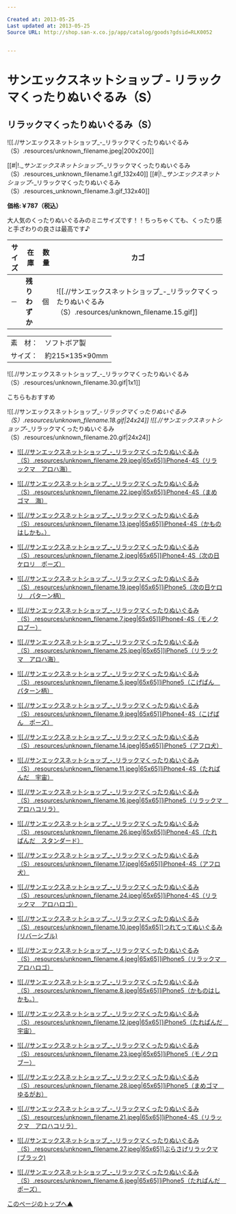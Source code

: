 ```yaml
---

Created at: 2013-05-25
Last updated at: 2013-05-25
Source URL: http://shop.san-x.co.jp/app/catalog/goods?gdsid=RLK0052


---
```


# サンエックスネットショップ - リラックマくったりぬいぐるみ（S）


## リラックマくったりぬいぐるみ（S）

![[.//サンエックスネットショップ_-_リラックマくったりぬいぐるみ（S）.resources/unknown_filename.jpeg\|200x200]]

[[#|!.__サンエックスネットショップ_-_リラックマくったりぬいぐるみ（S）.resources_unknown_filename.1.gif_132x40]] [[#|!.__サンエックスネットショップ_-_リラックマくったりぬいぐるみ（S）.resources_unknown_filename.3.gif_132x40]]

**価格:￥787（税込）**

大人気のくったりぬいぐるみのミニサイズです！！ちっちゃくても、くったり感と手ざわりの良さは最高です♪

| サイズ | 在庫  | 数量  | カゴ  |
| --- | --- | --- | --- |
| －   | **残りわずか** | 個   | ![[.//サンエックスネットショップ_-_リラックマくったりぬいぐるみ（S）.resources/unknown_filename.15.gif]] |

|     |     |
| --- | --- |
| 素　材： | ソフトボア製 |
| サイズ： | 約215×135×90mm |

![[.//サンエックスネットショップ_-_リラックマくったりぬいぐるみ（S）.resources/unknown_filename.30.gif\|1x1]]

こちらもおすすめ

![[.//サンエックスネットショップ_-_リラックマくったりぬいぐるみ（S）.resources/unknown_filename.18.gif\|24x24]] ![[.//サンエックスネットショップ_-_リラックマくったりぬいぐるみ（S）.resources/unknown_filename.20.gif\|24x24]]

* [![[.//サンエックスネットショップ_-_リラックマくったりぬいぐるみ（S）.resources/unknown_filename.29.jpeg|65x65]]iPhone4･4S（リラックマ　アロハ海）](http://shop.san-x.co.jp/app/catalog/goods?gdsid=RLKK092)

* [![[.//サンエックスネットショップ_-_リラックマくったりぬいぐるみ（S）.resources/unknown_filename.22.jpeg|65x65]]iPhone4･4S（まめゴマ　海）](http://shop.san-x.co.jp/app/catalog/goods?gdsid=MMGK002)
* [![[.//サンエックスネットショップ_-_リラックマくったりぬいぐるみ（S）.resources/unknown_filename.13.jpeg|65x65]]iPhone4･4S（かものはしかも。）](http://shop.san-x.co.jp/app/catalog/goods?gdsid=KHKK003)
* [![[.//サンエックスネットショップ_-_リラックマくったりぬいぐるみ（S）.resources/unknown_filename.2.jpeg|65x65]]iPhone4･4S（次の日ケロリ　ポーズ）](http://shop.san-x.co.jp/app/catalog/goods?gdsid=KROK003)
* [![[.//サンエックスネットショップ_-_リラックマくったりぬいぐるみ（S）.resources/unknown_filename.19.jpeg|65x65]]iPhone5（次の日ケロリ　パターン柄）](http://shop.san-x.co.jp/app/catalog/goods?gdsid=KROK002)
* [![[.//サンエックスネットショップ_-_リラックマくったりぬいぐるみ（S）.resources/unknown_filename.7.jpeg|65x65]]iPhone4･4S（モノクロブー）](http://shop.san-x.co.jp/app/catalog/goods?gdsid=MKBK005)
* [![[.//サンエックスネットショップ_-_リラックマくったりぬいぐるみ（S）.resources/unknown_filename.25.jpeg|65x65]]iPhone5（リラックマ　アロハ海）](http://shop.san-x.co.jp/app/catalog/goods?gdsid=RLKK089)
* [![[.//サンエックスネットショップ_-_リラックマくったりぬいぐるみ（S）.resources/unknown_filename.5.jpeg|65x65]]iPhone5（こげぱん　パターン柄）](http://shop.san-x.co.jp/app/catalog/goods?gdsid=KOPK002)
* [![[.//サンエックスネットショップ_-_リラックマくったりぬいぐるみ（S）.resources/unknown_filename.9.jpeg|65x65]]iPhone4･4S（こげぱん　ポーズ）](http://shop.san-x.co.jp/app/catalog/goods?gdsid=KOPK003)
* [![[.//サンエックスネットショップ_-_リラックマくったりぬいぐるみ（S）.resources/unknown_filename.14.jpeg|65x65]]iPhone5（アフロ犬）](http://shop.san-x.co.jp/app/catalog/goods?gdsid=AFKK001)
* [![[.//サンエックスネットショップ_-_リラックマくったりぬいぐるみ（S）.resources/unknown_filename.11.jpeg|65x65]]iPhone4･4S（たれぱんだ　宇宙）](http://shop.san-x.co.jp/app/catalog/goods?gdsid=TPDK007)
* [![[.//サンエックスネットショップ_-_リラックマくったりぬいぐるみ（S）.resources/unknown_filename.16.jpeg|65x65]]iPhone5（リラックマ　アロハコリラ）](http://shop.san-x.co.jp/app/catalog/goods?gdsid=RLKK090)
* [![[.//サンエックスネットショップ_-_リラックマくったりぬいぐるみ（S）.resources/unknown_filename.26.jpeg|65x65]]iPhone4･4S（たれぱんだ　スタンダード）](http://shop.san-x.co.jp/app/catalog/goods?gdsid=TPDK006)
* [![[.//サンエックスネットショップ_-_リラックマくったりぬいぐるみ（S）.resources/unknown_filename.17.jpeg|65x65]]iPhone4･4S（アフロ犬）](http://shop.san-x.co.jp/app/catalog/goods?gdsid=AFKK002)
* [![[.//サンエックスネットショップ_-_リラックマくったりぬいぐるみ（S）.resources/unknown_filename.24.jpeg|65x65]]iPhone4･4S（リラックマ　アロハロゴ）](http://shop.san-x.co.jp/app/catalog/goods?gdsid=RLKK094)
* [![[.//サンエックスネットショップ_-_リラックマくったりぬいぐるみ（S）.resources/unknown_filename.10.jpeg|65x65]]つれてってぬいぐるみ(リバーシブル)](http://shop.san-x.co.jp/app/catalog/goods?gdsid=RLK3314)
* [![[.//サンエックスネットショップ_-_リラックマくったりぬいぐるみ（S）.resources/unknown_filename.4.jpeg|65x65]]iPhone5（リラックマ　アロハロゴ）](http://shop.san-x.co.jp/app/catalog/goods?gdsid=RLKK091)
* [![[.//サンエックスネットショップ_-_リラックマくったりぬいぐるみ（S）.resources/unknown_filename.8.jpeg|65x65]]iPhone5（かものはしかも。）](http://shop.san-x.co.jp/app/catalog/goods?gdsid=KHKK002)
* [![[.//サンエックスネットショップ_-_リラックマくったりぬいぐるみ（S）.resources/unknown_filename.12.jpeg|65x65]]iPhone5（たれぱんだ　宇宙）](http://shop.san-x.co.jp/app/catalog/goods?gdsid=TPDK005)
* [![[.//サンエックスネットショップ_-_リラックマくったりぬいぐるみ（S）.resources/unknown_filename.23.jpeg|65x65]]iPhone5（モノクロブー）](http://shop.san-x.co.jp/app/catalog/goods?gdsid=MKBK004)
* [![[.//サンエックスネットショップ_-_リラックマくったりぬいぐるみ（S）.resources/unknown_filename.28.jpeg|65x65]]iPhone5（まめゴマ　ゆるがお）](http://shop.san-x.co.jp/app/catalog/goods?gdsid=MMGK001)
* [![[.//サンエックスネットショップ_-_リラックマくったりぬいぐるみ（S）.resources/unknown_filename.21.jpeg|65x65]]iPhone4･4S（リラックマ　アロハコリラ）](http://shop.san-x.co.jp/app/catalog/goods?gdsid=RLKK093)
* [![[.//サンエックスネットショップ_-_リラックマくったりぬいぐるみ（S）.resources/unknown_filename.27.jpeg|65x65]]ぶらさげリラックマ(ブラック)](http://shop.san-x.co.jp/app/catalog/goods?gdsid=RLK3313)
* [![[.//サンエックスネットショップ_-_リラックマくったりぬいぐるみ（S）.resources/unknown_filename.6.jpeg|65x65]]iPhone5（たれぱんだ　ポーズ）](http://shop.san-x.co.jp/app/catalog/goods?gdsid=TPDK004)

[このページのトップへ▲](http://shop.san-x.co.jp/app/catalog/goods?gdsid=RLK0052#top)

